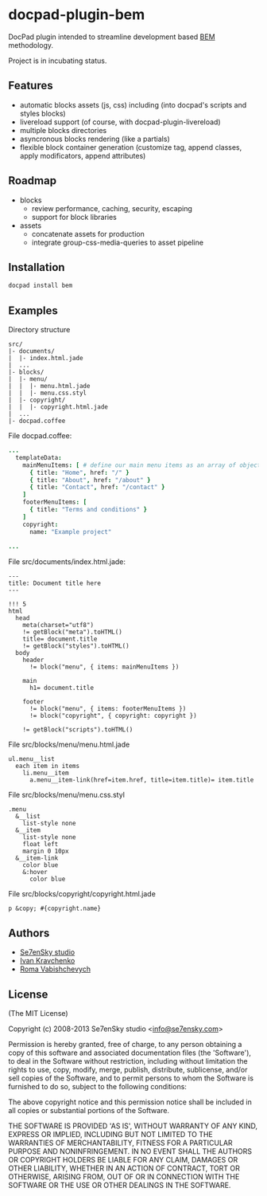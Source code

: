 docpad-plugin-bem
=================

DocPad plugin intended to streamline development based [BEM](http://bem.info/) methodology.

Project is in incubating status.

## Features
 - automatic blocks assets (js, css) including (into docpad's scripts and styles blocks)
 - livereload support (of course, with docpad-plugin-livereload)
 - multiple blocks directories
 - asyncronous blocks rendering (like a partials)
 - flexible block container generation (customize tag, append classes, apply modificators, append attributes)

## Roadmap
 - blocks
   - review performance, caching, security, escaping
   - support for block libraries
 - assets
   - concatenate assets for production
   - integrate group-css-media-queries to asset pipeline

## Installation
```bash
docpad install bem
```

## Examples
Directory structure
```
src/
|- documents/
|  |- index.html.jade
|  ...
|- blocks/
|  |- menu/
|  |  |- menu.html.jade
|  |  |- menu.css.styl
|  |- copyright/
|  |  |- copyright.html.jade
|  ...
|- docpad.coffee
```

File docpad.coffee:
```coffee
...
  templateData:
    mainMenuItems: [ # define our main menu items as an array of objects with title and href fields
      { title: "Home", href: "/" }
      { title: "About", href: "/about" }
      { title: "Contact", href: "/contact" }
    ]
    footerMenuItems: [
      { title: "Terms and conditions" }
    ]
    copyright:
      name: "Example project"
      
...
```

File src/documents/index.html.jade:
```jade
---
title: Document title here
---

!!! 5
html
  head
    meta(charset="utf8")
    != getBlock("meta").toHTML()
    title= document.title
    != getBlock("styles").toHTML()
  body
    header
      != block("menu", { items: mainMenuItems })
      
    main
      h1= document.title
    
    footer
      != block("menu", { items: footerMenuItems })
      != block("copyright", { copyright: copyright })
    
    != getBlock("scripts").toHTML()
```

File src/blocks/menu/menu.html.jade
```jade
ul.menu__list
  each item in items
    li.menu__item
      a.menu__item-link(href=item.href, title=item.title)= item.title
```

File src/blocks/menu/menu.css.styl
```styl
.menu
  &__list
    list-style none
  &__item
    list-style none
    float left
    margin 0 10px
  &__item-link
    color blue
    &:hover
      color blue
```

File src/blocks/copyright/copyright.html.jade
```jade
p &copy; #{copyright.name}
```

## Authors
 - [Se7enSky studio](http://www.se7ensky.com/)
 - [Ivan Kravchenko](http://github.com/krava)
 - [Roma Vabishchevych](http://github.com/romavab)

## License

(The MIT License)

Copyright (c) 2008-2013 Se7enSky studio &lt;info@se7ensky.com&gt;

Permission is hereby granted, free of charge, to any person obtaining
a copy of this software and associated documentation files (the
'Software'), to deal in the Software without restriction, including
without limitation the rights to use, copy, modify, merge, publish,
distribute, sublicense, and/or sell copies of the Software, and to
permit persons to whom the Software is furnished to do so, subject to
the following conditions:

The above copyright notice and this permission notice shall be
included in all copies or substantial portions of the Software.

THE SOFTWARE IS PROVIDED 'AS IS', WITHOUT WARRANTY OF ANY KIND,
EXPRESS OR IMPLIED, INCLUDING BUT NOT LIMITED TO THE WARRANTIES OF
MERCHANTABILITY, FITNESS FOR A PARTICULAR PURPOSE AND NONINFRINGEMENT.
IN NO EVENT SHALL THE AUTHORS OR COPYRIGHT HOLDERS BE LIABLE FOR ANY
CLAIM, DAMAGES OR OTHER LIABILITY, WHETHER IN AN ACTION OF CONTRACT,
TORT OR OTHERWISE, ARISING FROM, OUT OF OR IN CONNECTION WITH THE
SOFTWARE OR THE USE OR OTHER DEALINGS IN THE SOFTWARE.
